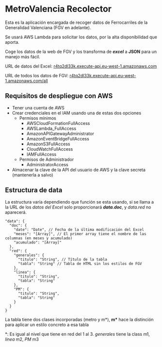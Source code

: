 # MetroValencia Recolector

Esta es la aplicación encargada de recoger datos de Ferrocarriles de la Generalidad Valenciana (FGV en adelante).

Se usará AWS Lambda para solicitar los datos, por la alta disponibilidad que aporta.

Coge los datos de la web de FGV y los transforma de **_excel_** a **JSON** para un manejo más fácil.

URL de datos del Excel: [r4tq2dl33k.execute-api.eu-west-1.amazonaws.com](https://r4tq2dl33k.execute-api.eu-west-1.amazonaws.com/)

URL de todos los datos de FGV: [r4tq2dl33k.execute-api.eu-west-1.amazonaws.com/all](https://r4tq2dl33k.execute-api.eu-west-1.amazonaws.com/all)

## Requisitos de despliegue con AWS

- Tener una cuenta de AWS
- Crear credenciales en el IAM usando una de estas dos opciones
  - Permisos mínimos
    - AWSCloudFormationFullAccess
    - AWSLambda_FullAccess
    - AmazonAPIGatewayAdministrator
    - AmazonEventBridgeFullAccess
    - AmazonS3FullAccess
    - CloudWatchFullAccess
    - IAMFullAccess
  - Permisos de Administrador
    - AdministratorAccess
- Almacenar la clave de la API del usuario de AWS y la clave secreta (mantenerla a salvo)

## Estructura de data

La estructura varía dependiendo que función se esta usando, si se llama a la URL de los _datos del Excel_ solo proporcionará **_data.doc_**, y _data.red_ no aparecerá.

```jsonc
"data": {
  "doc": {
    "date": "Date", // Fecha de la última modificación del Excel
    "meses": "[Array]", // El primer array tiene el nombre de las columnas (en meses y acumulado)
    "acumulado": "[Array]"
  },
  "red": {
    "generales": {
      "titulo": "String", // Título de la tabla
      "tabla": "String" // Tabla de HTML sin los estilos de FGV
    },
    "linea": {
      "titulo": "String",
      "tabla": "String"
    },
    "PM": {
      "titulo": "String",
      "tabla": "String"
    }
  }
}
```

La tabla tiene dos clases incorporadas (metro y m*), **m\*** hace la distinción para aplicar un estilo concreto a esa tabla

\*: Es igual al nivel que tiene en red del 1 al 3. _generales_ tiene la class m1, _linea_ m2, _PM_ m3
